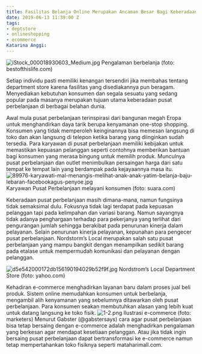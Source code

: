 ```yaml
---
title: Fasilitas Belanja Online Merupakan Ancaman Besar Bagi Keberadaan Pusat Perbelanjaan
date: 2019-06-13 11:39:00 Z
tags:
- deptstore
- onlineshopping
- ecommerce
Katarina Anggi: 
---
```


![iStock_000018930603_Medium.jpg](/uploads/iStock_000018930603_Medium.jpg)
Pengalaman berbelanja (foto: bestofthislife.com)

Setiap individu pasti memiliki kenangan tersendiri jika membahas tentang department store karena fasilitas yang disediakannya pun beragam. Menyediakan kebutuhan konsumen dan segala sesuatu yang sedang popular pada masanya merupakan tujuan utama keberadaan pusat perbelanjaan di berbagai belahan dunia.

Awal mula pusat perbelanjaan terinspirasi dari bangunan megah Eropa untuk menghandirkan daya tarik berupa kenyamanan one-stop shopping. Konsumen yang tidak memperoleh keinginannya bisa memesan langsung di toko dan akan langsung di telepon  ketika barang yang diinginkan sudah tersedia. Para karyawan di pusat perbelanjaan memiliki kebijakan untuk memastikan kepuasan pelanggan seperti contohnya memberikan bantuan bagi konsumen yang merasa bingung untuk memilih produk. Munculnya pusat perbelanjaan dan outlet menimbulkan persaingan harga dari satu tempat ke tempat lain yang berdampak pada kejayaannya masa itu.
![89976-karyawati-mal-menangis-melihat-anak-anak-yatim-belanja-baju-lebaran-facebookagus-penyoe.jpg](/uploads/89976-karyawati-mal-menangis-melihat-anak-anak-yatim-belanja-baju-lebaran-facebookagus-penyoe.jpg)
Karyawan Pusat Perbelanjaan melayani konsumen (foto: suara.com)


Keberadaan pusat perbelanjaan masih dimana-mana, namun fungsinya tidak semaksimal dulu.  Fokusnya tidak lagi terdapat pada kepuasan pelanggan tapi pada kelimpahan dan variasi barang. Namun sayangnya tidak adanya penghargaan terhadap para pekerjanya yang terlihat dari pengurangan jumlah sehingga berakibat pada penurunan kinerja dalam pelayanan. Selain penurunan kinerja pelayanan, kepunahan para pengecer pusat perbelanjaan.
Nordstorm’s Local merupakan salah satu pusat perbelanjaan yang mampu bangkit dengan menampilkan sedikit barang  pada etalase untuk mempermudah komunikasi dan pelayanan dengan pelanggan.


![d5e542000172db156190194029b52f9f.jpg](/uploads/d5e542000172db156190194029b52f9f.jpg)
Nordstrom’s Local Department Store (foto: yahoo.com)


Kehadiran e-commerce menghadirkan layanan baru dalam proses jual beli produk. Sistem online memudahkan konsumen untuk berbelanja, mengambil alih kenyamanan yang sebelumnya ditawarkan oleh pusat perbelanjaan. Para konsumen seakan membutuhkan alasan yang lebih  kuat untuk  datang langsung ke toko fisik.
![1-2.png](/uploads/1-2.png)
Ilustrasi e-commerce (foto: marketers)
Menurut Gabster (@gabstersays) cara agar pusat perbelanjaan bisa tetap bersaing dengan e-commerce adalah menghadirkan pengalaman yang berkesan agar mendapat kesetiaan pelanggan. Atau jika tidak ingin bersaing pusat perbelanjaan dapat bertransformasi ke e-commerce namun tetap mempertahankan toko fisiknya seperti mataharimall.com.